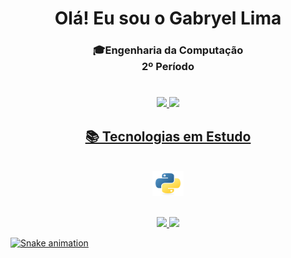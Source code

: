 <div align="center">
 <h1>Olá! Eu sou o Gabryel Lima</h1>
 <h3>🎓Engenharia da Computação <br>2º Período</h3>
 
 #
 
</div>

 <div align="center">
  <a href="https://github.com/Gabryelkk">
   <img height="150em" src="https://github-readme-stats.vercel.app/api/top-langs/?username=Gabryelkk&layout=compact&langs_count=7&theme=gotham&text_color=c3c3c3&title_color=fbdeb0&hide_border=none&bg_color=0D1117&custom_title=Linguagens%20Ativas"/>
   <img height="150em" src="https://github-readme-stats.vercel.app/api?username=Gabryelkk&theme=gotham&show_icons=true&icon_color=fbdeb0&text_color=c3c3c3&title_color=fbdeb0&hide_border=none&bg_color=0D1117&custom_title=Gabryel%20Lima%20GitHub%20Estatísticas"/>
</div>

<div align="center">
 <h2>📚 Tecnologias em Estudo</h2>
</div>
 
<div align="center"><br>
  <img align="center" alt="Renan-React" height="40" width="50" src="https://raw.githubusercontent.com/devicons/devicon/master/icons/python/python-original.svg">
</div><br><br>
  
 <div align="center">
  <a href = "mailto:contato.gabbryellimasi@gmail.com" target="_blank"><img src="https://img.shields.io/badge/Gmail-D14836?style=for-the-badge&logo=gmail&logoColor=white"</a>
  <a href="https://www.linkedin.com/in/gabryel-lima-9076541b2/" target="_blank"><img src="https://img.shields.io/badge/LinkedIn-0077B5?style=for-the-badge&logo=linkedin&logoColor=white"</a> 
</div>

 ![Snake animation](https://github.com/Gabryelkk/Gabryelkk/blob/output/github-contribution-grid-snake.svg)
